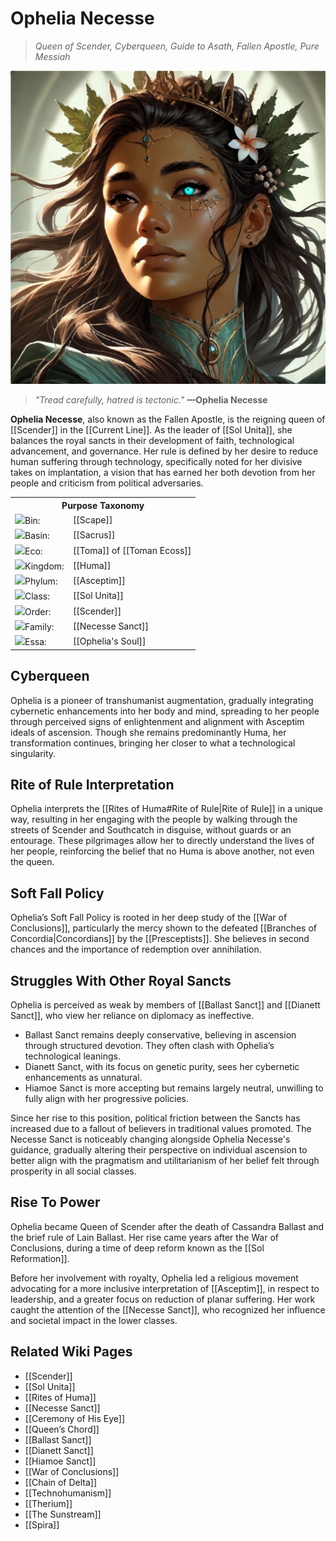 <!-- wiki-header-section:start -->
# Ophelia Necesse
> _Queen of Scender, Cyberqueen, Guide to Asath, Fallen Apostle, Pure Messiah_

<img src="wiki_images/Ophelia Necesse.png"></img>

> _"Tread carefully, hatred is tectonic."_
> **—Ophelia Necesse**

**Ophelia Necesse**, also known as the Fallen Apostle, is the reigning queen of [[Scender]] in the [[Current Line]]. As the leader of [[Sol Unita]], she balances the royal sancts in their development of faith, technological advancement, and governance. Her rule is defined by her desire to reduce human suffering through technology, specifically noted for her divisive takes on implantation, a vision that has earned her both devotion from her people and criticism from political adversaries.

<!-- taxonomy-table-section:start -->
<div class="taxonomy-table">
  <table>
    <tr>
      <th colspan="3">Purpose Taxonomy</th>
    </tr>
    <tr>
      <td class="taxon-label"><img src="svg/bin.svg" class="taxon-icon">Bin:</td>
      <td class="taxon-content" colspan="2">[[Scape]]</td>
    </tr>
    <tr>
      <td class="taxon-label"><img src="svg/basin.svg" class="taxon-icon">Basin:</td>
      <td class="taxon-content" colspan="2">[[Sacrus]]</td>
    </tr>
    <tr>
      <td class="taxon-label"><img src="svg/eco.svg" class="taxon-icon">Eco:</td>
      <td class="taxon-content" colspan="2">[[Toma]] of [[Toman Ecoss]]</td>
    </tr>
    <tr>
      <td class="taxon-label"><img src="svg/kingdom.svg" class="taxon-icon">Kingdom:</td>
      <td class="taxon-content" colspan="2">[[Huma]]</td>
    </tr>
    <tr>
      <td class="taxon-label"><img src="svg/phylum.svg" class="taxon-icon">Phylum:</td>
      <td class="taxon-content" colspan="2">[[Asceptim]]</td>
    </tr>
    <tr>
      <td class="taxon-label"><img src="svg/class.svg" class="taxon-icon">Class:</td>
      <td class="taxon-content" colspan="2">[[Sol Unita]]</td>
    </tr>
    <tr>
      <td class="taxon-label"><img src="svg/order.svg" class="taxon-icon">Order:</td>
      <td class="taxon-content" colspan="2">[[Scender]]</td>
    </tr>
    <tr>
      <td class="taxon-label"><img src="svg/family.svg" class="taxon-icon">Family:</td>
      <td class="taxon-content" colspan="2">[[Necesse Sanct]]</td>
    </tr>
    <tr>
      <td class="taxon-label"><img src="svg/essa.svg" class="taxon-icon">Essa:</td>
      <td class="taxon-content" colspan="2">[[Ophelia's Soul]]</td>
    </tr>
  </table>
</div>
<!-- taxonomy-table-section:end -->

## Cyberqueen

Ophelia is a pioneer of transhumanist augmentation, gradually integrating cybernetic enhancements into her body and mind, spreading to her people through perceived signs of enlightenment and alignment with Asceptim ideals of ascension. Though she remains predominantly Huma, her transformation continues, bringing her closer to what  a technological singularity.

<!-- Her greatest fear is losing her humanity, becoming something monstrous—something that preys on her own people, something that sees ascension as an individual goal as opposed to a collective goal. She struggles with the paradox of progress, knowing that the further she pushes technological evolution, the more she risks detachment from those she governs. -->

<!-- ## Therium-Bound

Ophelia aims to be deeply invested in the Therium trade, a resource with immense transformative potential. The [[Chain of Delta]] controls most of the known Therium deposits, forcing Sol Unita to conduct government-sanctioned expeditions into uncharted regions of [[Sancta]] in search of alternative sources.

While Therium mining is strictly regulated, growing unrest exists among Scender’s population. Many believe the substance should be more accessible, and black-market trades continue to complicate her policies.

## Queen’s Conflict: Ascension for All?

Ophelia preaches that ascension is achievable for all, but she increasingly questions this belief. The [[Ceremony of His Eye]] reinforces doubts—suggesting that ascension may be selective, rather than a universal fate.

Despite these concerns, she remains dedicated to Sol Unita’s teachings. However, the burden of her position and the weight of these contradictions take a toll on her mental health, a struggle she conceals from the public. -->

## Rite of Rule Interpretation

Ophelia interprets the [[Rites of Huma#Rite of Rule|Rite of Rule]] in a unique way, resulting in her engaging with the people by walking through the streets of Scender and Southcatch in disguise, without guards or an entourage. These pilgrimages allow her to directly understand the lives of her people, reinforcing the belief that no Huma is above another, not even the queen. 

<!--Those who encounter her during these walks sometimes describe a mysterious, life-changing conversational experience. This phenomenon, known as Flow State, is often unexplainable to non-magic users, but those capable describe it as a subtle psychic or divine interaction that influences one's emotions, critical thinking, and directional growth. Though rarely spoken of, the changes in these individuals' lives afterward are often undeniable.-->

## Soft Fall Policy

Ophelia’s Soft Fall Policy is rooted in her deep study of the [[War of Conclusions]], particularly the mercy shown to the defeated [[Branches of Concordia|Concordians]] by the [[Presceptists]]. She believes in second chances and the importance of redemption over annihilation.

<!-- The [[Chain of Delta]] condemns this policy, as seen with the Hypri Highcourt Summits, claiming it as a weakness. They frequently exploit Sol Unita’s willingness to rehabilitate outsiders, using it as an opportunity for infiltration, insurgent funding, and ideological subversion. Despite these criticisms, Ophelia refuses to abandon her belief in mercy as a foundation for progress. -->

<!-- ## Arachnid Arm: Queen’s Chord

Ophelia possesses a cybernetic appendage known as the [[Queen’s Chord]], a multi-jointed, arachnid-like limb that extends from a mechanized backplate.

- The Queen’s Chord functions as both a mobility tool and sensory enhancement, allowing her to anchor herself to structures or suspend herself in midair.
- Through it, she creates a resonant web—an anima network that tracks the belief energy of those around her.
- She can "play" the web, causing Spira vibrations to produce acoustic melodies, which resonate through Scender like an ambient hymn.

When detached, the Queen’s Chord remains suspended, leaving her floating only by the energy of her web. The structure of the web is organic, resembling bioluminescent vines that produce soft, tropical tones when strummed. -->

## Struggles With Other Royal Sancts

Ophelia is perceived as weak by members of [[Ballast Sanct]] and [[Dianett Sanct]], who view her reliance on diplomacy as ineffective.

- Ballast Sanct remains deeply conservative, believing in ascension through structured devotion. They often clash with Ophelia’s technological leanings.
- Dianett Sanct, with its focus on genetic purity, sees her cybernetic enhancements as unnatural.
- Hiamoe Sanct is more accepting but remains largely neutral, unwilling to fully align with her progressive policies.

Since her rise to this position, political friction between the Sancts has increased due to a fallout of believers in traditional values promoted. The Necesse Sanct is noticeably changing alongside Ophelia Necesse's guidance, gradually altering their perspective on individual ascension to better align with the pragmatism and utilitarianism of her belief felt through prosperity in all social classes.

## Rise To Power

Ophelia became Queen of Scender after the death of Cassandra Ballast and the brief rule of Lain Ballast. Her rise came years after the War of Conclusions, during a time of deep reform known as the [[Sol Reformation]].

Before her involvement with royalty, Ophelia led a religious movement advocating for a more inclusive interpretation of [[Asceptim]], in respect to leadership, and a greater focus on reduction of planar suffering. Her work caught the attention of the [[Necesse Sanct]], who recognized her influence and societal impact in the lower classes.

<!-- Her rule, and the evolution of Scender, stand as a global counterweight to the oppression of the [[Chain of Delta]]. Under her leadership, Scender has flourished, but the pressures of governance continue to test her resolve.-->

## Related Wiki Pages

- [[Scender]]
- [[Sol Unita]]
- [[Rites of Huma]]
- [[Necesse Sanct]]
- [[Ceremony of His Eye]]
- [[Queen’s Chord]]
- [[Ballast Sanct]]
- [[Dianett Sanct]]
- [[Hiamoe Sanct]]
- [[War of Conclusions]]
- [[Chain of Delta]]
- [[Technohumanism]]
- [[Therium]]
- [[The Sunstream]]
- [[Spira]]

